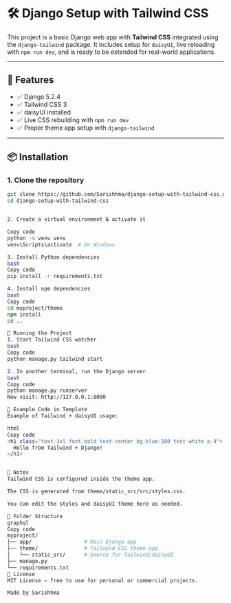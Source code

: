 # 🛠️ Django Setup with Tailwind CSS

This project is a basic Django web app with **Tailwind CSS** integrated using the `django-tailwind` package. It includes setup for `daisyUI`, live reloading with `npm run dev`, and is ready to be extended for real-world applications.

---

## 🔧 Features

- ✅ Django 5.2.4
- ✅ Tailwind CSS 3
- ✅ daisyUI installed
- ✅ Live CSS rebuilding with `npm run dev`
- ✅ Proper theme app setup with `django-tailwind`

---

## 📦 Installation

### 1. Clone the repository

```bash
git clone https://github.com/Sarishhma/django-setup-with-tailwind-css.git
cd django-setup-with-tailwind-css


2. Create a virtual environment & activate it

Copy code
python -m venv venv
venv\Scripts\activate  # On Windows

3. Install Python dependencies
bash
Copy code
pip install -r requirements.txt

4. Install npm dependencies
bash
Copy code
cd myproject/theme
npm install
cd ..

🚀 Running the Project
1. Start Tailwind CSS watcher
bash
Copy code
python manage.py tailwind start

2. In another terminal, run the Django server
bash
Copy code
python manage.py runserver
Now visit: http://127.0.0.1:8000

🎨 Example Code in Template
Example of Tailwind + daisyUI usage:

html
Copy code
<h1 class="text-3xl font-bold text-center bg-blue-500 text-white p-4">
  Hello from Tailwind + Django!
</h1>


📝 Notes
Tailwind CSS is configured inside the theme app.

The CSS is generated from theme/static_src/src/styles.css.

You can edit the styles and daisyUI theme here as needed.

📂 Folder Structure
graphql
Copy code
myproject/
├── app/                 # Main Django app
├── theme/               # Tailwind CSS theme app
│   └── static_src/      # Source for Tailwind/daisyUI
├── manage.py
└── requirements.txt
📃 License
MIT License — free to use for personal or commercial projects.

Made by Sarishhma
